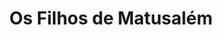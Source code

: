 ---
Numero: 137
title: Os Filhos de Matusalém
Autor: Robert A Heinlein
Co-autor: 
Ano-de-Publicacao: 1968
Titulo-original: "Methuselahs Children"
Tradutor: Eurico da Fonseca
Co-tradutor: 
Ano-de-edicao: 1941
alias: Robert-A-Heinlein
Autor2-alias: 
Tradutor1-alias: Eurico-da-Fonseca
Tradutor2-alias: 
Titulo-link: 137-Os-Filhos-de-Matusalem
Capa: Lima de Freitas
pags: 221
Capa-link: Lima-de-Freitas
---